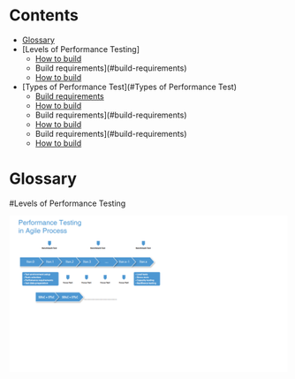 # Contents

- [Glossary](#glossary)
- [Levels of Performance Testing]
  - [How to build](#how-to-build)
  - Build requirements](#build-requirements)
  - [How to build](#how-to-build)
- [Types of Performance Test](#Types of Performance Test)
  - [Build requirements](#build-requirements)
  - [How to build](#how-to-build)
  - Build requirements](#build-requirements)
  - [How to build](#how-to-build)
  - Build requirements](#build-requirements)
  - [How to build](#how-to-build)

# Glossary
#Levels of Performance Testing

![PT process in Agile](Agile_PT.PNG.png)
